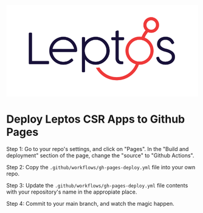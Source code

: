 <picture>
    <source srcset="https://raw.githubusercontent.com/leptos-rs/leptos/main/docs/logos/Leptos_logo_Solid_White.svg" media="(prefers-color-scheme: dark)">
    <img src="https://raw.githubusercontent.com/leptos-rs/leptos/main/docs/logos/Leptos_logo_RGB.svg" alt="Leptos Logo">
</picture>

# Deploy Leptos CSR Apps to Github Pages

Step 1:
Go to your repo's settings, and click on "Pages". In the "Build and deployment" section of the page, change the "source" to "Github Actions".

Step 2:
Copy the `.github/workflows/gh-pages-deploy.yml` file into your own repo.

Step 3:
Update the `.github/workflows/gh-pages-deploy.yml` file contents with your repository's name in the appropiate place.

Step 4:
Commit to your main branch, and watch the magic happen.
